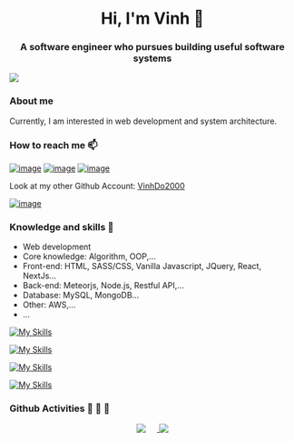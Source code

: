 <h1 align="center">Hi, I'm Vinh 👋 </h1>
<h3 align="center">A software engineer who pursues building useful software systems</h3>

![](https://komarev.com/ghpvc/?username=vinhdothanh912)

### About me

Currently, I am interested in web development and system architecture.

### How to reach me 📫

[![image](https://img.shields.io/badge/LinkedIn-0077B5?style=for-the-badge&logo=linkedin&logoColor=white)](https://www.linkedin.com/in/pthieu1/)
[![image](https://img.shields.io/badge/Facebook-0866ff?style=for-the-badge&logo=facebook&logoColor=white)](https://www.facebook.com/vinhdo2000/)
[![image](https://img.shields.io/badge/Gmail-D14836?style=for-the-badge&logo=gmail&logoColor=white)](mailto:vinh.dothanh912@gmail.com)

Look at my other Github Account: [VinhDo2000](https://github.com/vinhdothanh912)

[![image](https://img.shields.io/badge/GitHub-1f2328?style=for-the-badge&logo=github&logoColor=white)](https://github.com/HieuPham2000)

### Knowledge and skills 📖

- Web development
- Core knowledge: Algorithm, OOP,...
- Front-end: HTML, SASS/CSS, Vanilla Javascript, JQuery, React, NextJs...
- Back-end: Meteorjs, Node.js, Restful API,...
- Database: MySQL, MongoDB...
- Other: AWS,...
- ...

[![My Skills](https://skillicons.dev/icons?i=html,css,scss,js,jquery,react)](https://skillicons.dev)

[![My Skills](https://skillicons.dev/icons?i=nodejs,npm)](https://skillicons.dev)

[![My Skills](https://skillicons.dev/icons?i=mysql,mongodb)](https://skillicons.dev)

[![My Skills](https://skillicons.dev/icons?i=visualstudio,vscode,git,github,postman)](https://skillicons.dev)

### Github Activities :runner: :runner: :runner:

<div align="center">

<a href="https://github.com/vinhdothanh912">
  <img align="top" src="https://github-readme-stats.vercel.app/api/top-langs/?username=vinhdothanh912&langs_count=6&layout=donut" style="margin-right: 20px"/>
</a>

<a href="https://github.com/vinhdothanh912">
  <img align="top" src="https://github-readme-stats.vercel.app/api?username=vinhdothanh912" />
</a>

</div>
